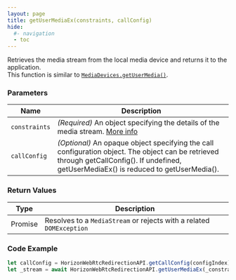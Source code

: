 ```yaml
---
layout: page
title: getUserMediaEx(constraints, callConfig)
hide:
  #- navigation
  - toc
---
```


Retrieves the media stream from the local media device and returns it to the application.  
This function is similar to [`MediaDevices.getUserMedia()`](https://developer.mozilla.org/en-US/docs/Web/API/MediaDevices/getUserMedia).

### Parameters

| Name        | Description |
|-------------|-------------|
| `constraints` | *(Required)* An object specifying the details of the media stream. [More info](https://developer.mozilla.org/en-US/docs/Web/API/MediaDevices/getUserMedia#parameters) |
| `callConfig` | *(Optional)* An opaque object specifying the call configuration object. The object can be retrieved through getCallConfig(). If undefined, getUserMediaEx() is reduced to getUserMedia(). |

### Return Values
| Type    | Description |
|---------|-------------|
| Promise | Resolves to a `MediaStream` or rejects with a related `DOMException` |

### Code Example
```js
let callConfig = HorizonWebRtcRedirectionAPI.getCallConfig(configIndex);
let _stream = await HorizonWebRtcRedirectionAPI.getUserMediaEx(_constraints, callConfig);
```
